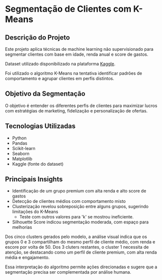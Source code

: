 # Segmentação de Clientes com K-Means

## Descrição do Projeto
Este projeto aplica técnicas de machine learning não supervisionado para segmentar clientes com base em idade, renda anual e score de gastos. 

Dataset utilizado disponibilizado na plataforma [Kaggle](https://www.kaggle.com/).

 Foi utilizado o algoritmo K-Means na tentativa identificar padrões de comportamento e agrupar clientes em perfis distintos.

## Objetivo da Segmentação
O objetivo é entender os diferentes perfis de clientes para maximizar lucros com estratégias de marketing, fidelização e personalização de ofertas.

## Tecnologias Utilizadas
- Python
- Pandas
- Scikit-learn
- Seaborn
- Matplotlib
- Kaggle (fonte do dataset)

## Principais Insights
- Identificação de um grupo premium com alta renda e alto score de gastos
- Detecção de clientes médios com comportamento misto
- Clusterização revelou sobreposição entre alguns grupos, sugerindo limitações do K-Means
    - Teste com outros valores para 'k' se mostrou ineficiente.
- Silhouette Score indicou segmentação moderada, com espaço para melhorias

 Dos cinco clusters gerados pelo modelo, a análise visual indica que os grupos 0 e 3 compartilham do mesmo perfil de cliente médio, com renda e escore por volta de 50. Dos 3 cluters restantes, o cluster 1 necessita de atenção, se destacando como um perfil de cliente premium, com alta renda média e engajamento.
 
Essa interpretação do algoritmo permite ações direcionadas e sugere que a segmentação precisa ser complementada por análise humana.
